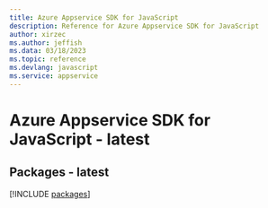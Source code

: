 ```yaml
---
title: Azure Appservice SDK for JavaScript
description: Reference for Azure Appservice SDK for JavaScript
author: xirzec
ms.author: jeffish
ms.data: 03/18/2023
ms.topic: reference
ms.devlang: javascript
ms.service: appservice
---
```

# Azure Appservice SDK for JavaScript - latest
## Packages - latest
[!INCLUDE [packages](appservice-index.md)]